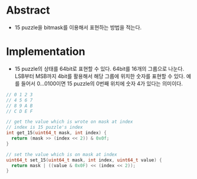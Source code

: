 # Abstract

- 15 puzzle을 bitmask를 이용해서 표현하는 방법을 적는다.

# Implementation

- 15 puzzle의 상태를 64bit로 표현할 수 있다. 64bit를 16개의 그룹으로
  나눈다. LSB부터 MSB까지 4bit를 활용해서 해당 그룹에 위치한 숫자를
  표현할 수 있다. 예를 들어서 0...0100이면 15 puzzle의 0번째 위치에
  숫자 4가 있다는 의미이다.

```cpp
// 0 1 2 3
// 4 5 6 7
// 8 9 A B
// C D E F

// get the value which is wrote on mask at index
// index is 15 puzzle's index
int get_15(uint64_t mask, int index) {
  return (mask >> (index << 2)) & 0x0f;
}

// set the value which is on mask at index
uint64_t set_15(uint64_t mask, int index, uint64_t value) {
  return mask | ((value & 0x0F) << (index << 2));
}
```
